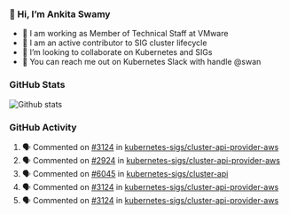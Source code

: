 ### 👋 Hi, I’m Ankita Swamy 

- 💼 I am working as Member of Technical Staff at VMware
- 👀 I am an active contributor to SIG cluster lifecycle 
- 💞️ I’m looking to collaborate on Kubernetes and SIGs
- 💬 You can reach me out on Kubernetes Slack with handle @swan

### GitHub Stats
![Github stats](https://github-readme-stats.vercel.app/api?username=Ankitasw&count_private=true&show_icons=true&theme=tokyonight)

### GitHub Activity 
<!--START_SECTION:activity-->
1. 🗣 Commented on [#3124](https://github.com/kubernetes-sigs/cluster-api-provider-aws/issues/3124) in [kubernetes-sigs/cluster-api-provider-aws](https://github.com/kubernetes-sigs/cluster-api-provider-aws)
2. 🗣 Commented on [#2924](https://github.com/kubernetes-sigs/cluster-api-provider-aws/issues/2924) in [kubernetes-sigs/cluster-api-provider-aws](https://github.com/kubernetes-sigs/cluster-api-provider-aws)
3. 🗣 Commented on [#6045](https://github.com/kubernetes-sigs/cluster-api/issues/6045) in [kubernetes-sigs/cluster-api](https://github.com/kubernetes-sigs/cluster-api)
4. 🗣 Commented on [#3124](https://github.com/kubernetes-sigs/cluster-api-provider-aws/issues/3124) in [kubernetes-sigs/cluster-api-provider-aws](https://github.com/kubernetes-sigs/cluster-api-provider-aws)
5. 🗣 Commented on [#3124](https://github.com/kubernetes-sigs/cluster-api-provider-aws/issues/3124) in [kubernetes-sigs/cluster-api-provider-aws](https://github.com/kubernetes-sigs/cluster-api-provider-aws)
<!--END_SECTION:activity-->
